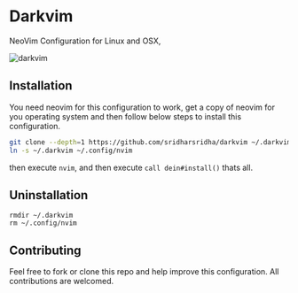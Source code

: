 # Darkvim

NeoVim Configuration for Linux and OSX,

![darkvim]()

## Installation

You need neovim for this configuration to work, get a copy of neovim for you
operating system and then follow below steps to install this configuration.
```sh
git clone --depth=1 https://github.com/sridharsridha/darkvim ~/.darkvim
ln -s ~/.darkvim ~/.config/nvim
```

then execute `nvim`, and then execute `call dein#install()` thats all.

## Uninstallation
```
rmdir ~/.darkvim
rm ~/.config/nvim
```
## Contributing

Feel free to fork or clone this repo and help improve this configuration.
All contributions are welcomed.
